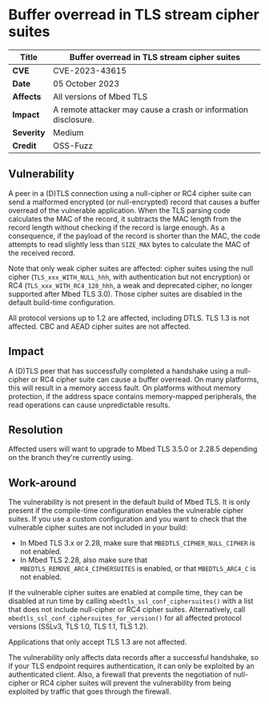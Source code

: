 # Buffer overread in TLS stream cipher suites

**Title** |  Buffer overread in TLS stream cipher suites
---|---
**CVE** |  CVE-2023-43615
**Date** |  05 October 2023
**Affects** |  All versions of Mbed TLS
**Impact** |  A remote attacker may cause a crash or information disclosure.
**Severity** |  Medium
**Credit** |  OSS-Fuzz

## Vulnerability

A peer in a (D)TLS connection using a null-cipher or RC4 cipher suite can send a malformed encrypted (or null-encrypted) record that causes a buffer overread of the vulnerable application. When the TLS parsing code calculates the MAC of the record, it subtracts the MAC length from the record length without checking if the record is large enough. As a consequence, if the payload of the record is shorter than the MAC, the code attempts to read slightly less than `SIZE_MAX` bytes to calculate the MAC of the received record.

Note that only weak cipher suites are affected: cipher suites using the null cipher (`TLS_xxx_WITH_NULL_hhh`, with authentication but not encryption) or RC4 (`TLS_xxx_WITH_RC4_128_hhh`, a weak and deprecated cipher, no longer supported after Mbed TLS 3.0). Those cipher suites are disabled in the default build-time configuration.

All protocol versions up to 1.2 are affected, including DTLS. TLS 1.3 is not affected. CBC and AEAD cipher suites are not affected.

## Impact

A (D)TLS peer that has successfully completed a handshake using a null-cipher or RC4 cipher suite can cause a buffer overread. On many platforms, this will result in a memory access fault. On platforms without memory protection, if the address space contains memory-mapped peripherals, the read operations can cause unpredictable results.

## Resolution

Affected users will want to upgrade to Mbed TLS 3.5.0 or 2.28.5 depending on the branch they're currently using.

## Work-around

The vulnerability is not present in the default build of Mbed TLS. It is only present if the compile-time configuration enables the vulnerable cipher suites. If you use a custom configuration and you want to check that the vulnerable cipher suites are not included in your build:

* In Mbed TLS 3.x or 2.28, make sure that `MBEDTLS_CIPHER_NULL_CIPHER` is not enabled.
* In Mbed TLS 2.28, also make sure that `MBEDTLS_REMOVE_ARC4_CIPHERSUITES` is enabled, or that `MBEDTLS_ARC4_C` is not enabled.

If the vulnerable cipher suites are enabled at compile time, they can be disabled at run time by calling `mbedtls_ssl_conf_ciphersuites()` with a list that does not include null-cipher or RC4 cipher suites. Alternatively, call `mbedtls_ssl_conf_ciphersuites_for_version()` for all affected protocol versions (SSLv3, TLS 1.0, TLS 1.1, TLS 1.2).

Applications that only accept TLS 1.3 are not affected.

The vulnerability only affects data records after a successful handshake, so if your TLS endpoint requires authentication, it can only be exploited by an authenticated client. Also, a firewall that prevents the negotiation of null-cipher or RC4 cipher suites will prevent the vulnerability from being exploited by traffic that goes through the firewall.
